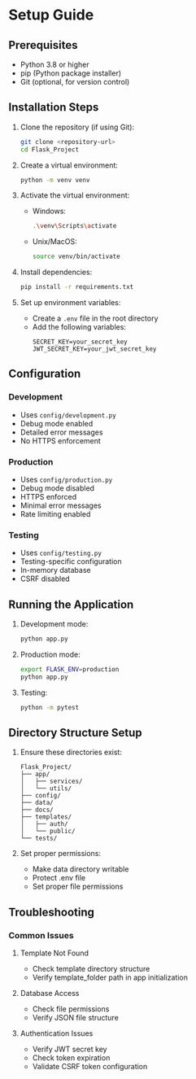 ﻿# Setup Guide

## Prerequisites

- Python 3.8 or higher
- pip (Python package installer)
- Git (optional, for version control)

## Installation Steps

1. Clone the repository (if using Git):
   ```bash
   git clone <repository-url>
   cd Flask_Project
   ```

2. Create a virtual environment:
   ```bash
   python -m venv venv
   ```

3. Activate the virtual environment:
   - Windows:
     ```bash
     .\venv\Scripts\activate
     ```
   - Unix/MacOS:
     ```bash
     source venv/bin/activate
     ```

4. Install dependencies:
   ```bash
   pip install -r requirements.txt
   ```

5. Set up environment variables:
   - Create a `.env` file in the root directory
   - Add the following variables:
     ```
     SECRET_KEY=your_secret_key
     JWT_SECRET_KEY=your_jwt_secret_key
     ```

## Configuration

### Development
- Uses `config/development.py`
- Debug mode enabled
- Detailed error messages
- No HTTPS enforcement

### Production
- Uses `config/production.py`
- Debug mode disabled
- HTTPS enforced
- Minimal error messages
- Rate limiting enabled

### Testing
- Uses `config/testing.py`
- Testing-specific configuration
- In-memory database
- CSRF disabled

## Running the Application

1. Development mode:
   ```bash
   python app.py
   ```

2. Production mode:
   ```bash
   export FLASK_ENV=production
   python app.py
   ```

3. Testing:
   ```bash
   python -m pytest
   ```

## Directory Structure Setup

1. Ensure these directories exist:
   ```
   Flask_Project/
   ├── app/
   │   ├── services/
   │   └── utils/
   ├── config/
   ├── data/
   ├── docs/
   ├── templates/
   │   ├── auth/
   │   └── public/
   └── tests/
   ```

2. Set proper permissions:
   - Make data directory writable
   - Protect .env file
   - Set proper file permissions

## Troubleshooting

### Common Issues

1. Template Not Found
   - Check template directory structure
   - Verify template_folder path in app initialization

2. Database Access
   - Check file permissions
   - Verify JSON file structure

3. Authentication Issues
   - Verify JWT secret key
   - Check token expiration
   - Validate CSRF token configuration
